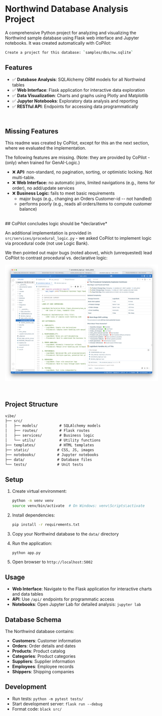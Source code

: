 # Northwind Database Analysis Project

A comprehensive Python project for analyzing and visualizing the Northwind sample database using Flask web interface and Jupyter notebooks.  It was created automatically with CoPilot:

```bash
Create a project for this database: `samples/dbs/nw.sqlite`
```

## Features

- ✅ **Database Analysis**: SQLAlchemy ORM models for all Northwind tables
- ✅ **Web Interface**: Flask application for interactive data exploration
- ✅ **Data Visualization**: Charts and graphs using Plotly and Matplotlib
- ✅ **Jupyter Notebooks**: Exploratory data analysis and reporting
- ✅ **RESTful API**: Endpoints for accessing data programmatically

<br>

## Missing Features

This readme was created by CoPilot, except for this an the next section, where we evaluated the implementation.

The following features are missing.   (Note: they are provided by CoPilot - (only) when trained for GenAI-Logic.)

- ❌ **API:** non-standard, no pagination, sorting, or optimistic locking.  Not multi-table.
- ❌ **Web Interface:** no automatic joins, limited navigations (e.g., items for order), no add/update services
- ❌ **Business Logic:** fails to meet basic requirements
   * major bugs (e.g., changing an Orders Customer-id -- not handled)
   * performs poorly (e.g., reads all orders/items to compute customer balance)

<br>
## CoPilot concludes logic should be *declarative*

An additional implementation is provided in `src/services/procedural_logic.py` - we asked CoPilot to implement logic via procedural code (not use Logic Bank).

We then pointed out major bugs (noted above), which (unrequested) lead CoPilot to contrast procedural vs. declarative logic:

![procedural-logic](screenshots/procedural_logic.png)

<br>

## Project Structure

```
vibe/
├── src/
│   ├── models/          # SQLAlchemy models
│   ├── routes/          # Flask routes
│   ├── services/        # Business logic
│   └── utils/           # Utility functions
├── templates/           # HTML templates
├── static/             # CSS, JS, images
├── notebooks/          # Jupyter notebooks
├── data/               # Database files
└── tests/              # Unit tests
```

## Setup

1. Create virtual environment:
   ```bash
   python -m venv venv
   source venv/bin/activate  # On Windows: venv\Scripts\activate
   ```

2. Install dependencies:
   ```bash
   pip install -r requirements.txt
   ```

3. Copy your Northwind database to the `data/` directory

4. Run the application:
   ```bash
   python app.py
   ```

5. Open browser to `http://localhost:5002`

## Usage

- **Web Interface**: Navigate to the Flask application for interactive charts and data tables
- **API**: Use `/api/` endpoints for programmatic access
- **Notebooks**: Open Jupyter Lab for detailed analysis: `jupyter lab`

## Database Schema

The Northwind database contains:
- **Customers**: Customer information
- **Orders**: Order details and dates
- **Products**: Product catalog
- **Categories**: Product categories
- **Suppliers**: Supplier information
- **Employees**: Employee records
- **Shippers**: Shipping companies

## Development

- Run tests: `python -m pytest tests/`
- Start development server: `flask run --debug`
- Format code: `black src/`
